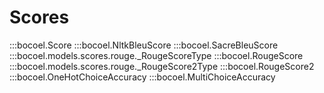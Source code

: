 # <code class="doc-symbol doc-symbol-nav doc-symbol-module"></code> Scores

:::bocoel.Score
:::bocoel.NltkBleuScore
:::bocoel.SacreBleuScore
:::bocoel.models.scores.rouge._RougeScoreType
:::bocoel.RougeScore
:::bocoel.models.scores.rouge._RougeScore2Type
:::bocoel.RougeScore2
:::bocoel.OneHotChoiceAccuracy
:::bocoel.MultiChoiceAccuracy
